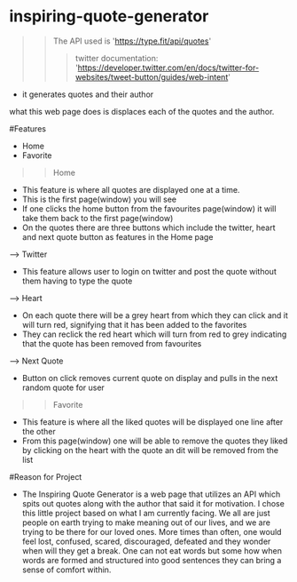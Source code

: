 # inspiring-quote-generator

>> The API used is 'https://type.fit/api/quotes'
>>> twitter documentation: 'https://developer.twitter.com/en/docs/twitter-for-websites/tweet-button/guides/web-intent'
- it generates quotes and their author

what this web page does is displaces each of the quotes and the author.

#Features
- Home
- Favorite

>> Home
- This feature is where all quotes are displayed one at a time.
- This is the first page(window) you will see 
- If one clicks the home button from the favourites page(window) it will take them back to the first page(window)
- On the quotes there are three buttons which include the twitter, heart and next quote button as features in the Home page

--> Twitter
- This feature allows user to login on twitter and post the quote without them having to type the quote

--> Heart
- On each quote there will be a grey heart from which they can click and it will turn red, signifying that it has been added to the favorites
- They can reclick the red heart which will turn from red to grey indicating that the quote has been removed from favourites

--> Next Quote
- Button on click removes current quote on display and pulls in the next random quote for user

>> Favorite
- This feature is where all the liked quotes will be displayed one line after the other
- From this page(window) one will be able to remove the quotes they liked by clicking on the heart with the quote an dit will be removed from the list

#Reason for Project
- The Inspiring Quote Generator is a web page that utilizes an API which spits out quotes along with the author that said it for motivation. I chose this little project based on what I am currently facing.
We all are just people on earth trying to make meaning out of our lives, and we are trying to be there for our loved ones. More times than often, one would feel lost, confused, scared, 
discouraged, defeated and they wonder when will they get a break. One can not eat words but some how when words are formed and structured into good sentences they can bring a sense of comfort within.

